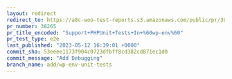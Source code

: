 ```yaml
---
layout: redirect
redirect_to: https://a8c-woo-test-reports.s3.amazonaws.com/public/pr/38265/e2e/index.html
pr_number: 38265
pr_title_encoded: "Support+PHPUnit+Tests+In+%60wp-env%60"
pr_test_type: e2e
last_published: "2023-05-12 16:39:01 +0000"
commit_sha: 53eeee1173f904c0723dfbff8cd382cd871ec1d0
commit_message: "Add Debugging"
branch_name: add/wp-env-unit-tests
---
```

